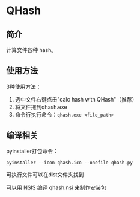 # QHash
## 简介
计算文件各种 hash。  


## 使用方法
3种使用方法：
1. 选中文件右键点击"calc hash with QHash"（推荐）
2. 将文件拖到qhash.exe
3. 命令行执行命令：`qhash.exe <file_path>`


## 编译相关

pyinstaller打包命令：  
```
pyinstaller --icon qhash.ico --onefile qhash.py
```
可执行文件可以在dist文件夹找到  

可以用 NSIS 编译 qhash.nsi 来制作安装包  